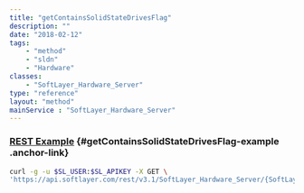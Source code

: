 ```yaml
---
title: "getContainsSolidStateDrivesFlag"
description: ""
date: "2018-02-12"
tags:
    - "method"
    - "sldn"
    - "Hardware"
classes:
    - "SoftLayer_Hardware_Server"
type: "reference"
layout: "method"
mainService : "SoftLayer_Hardware_Server"
---
```


### [REST Example](#getContainsSolidStateDrivesFlag-example) <a href="/article/rest/"><i class="fas fa-question"></i></a> {#getContainsSolidStateDrivesFlag-example .anchor-link} 
```bash
curl -g -u $SL_USER:$SL_APIKEY -X GET \
'https://api.softlayer.com/rest/v3.1/SoftLayer_Hardware_Server/{SoftLayer_Hardware_ServerID}/getContainsSolidStateDrivesFlag'
```
